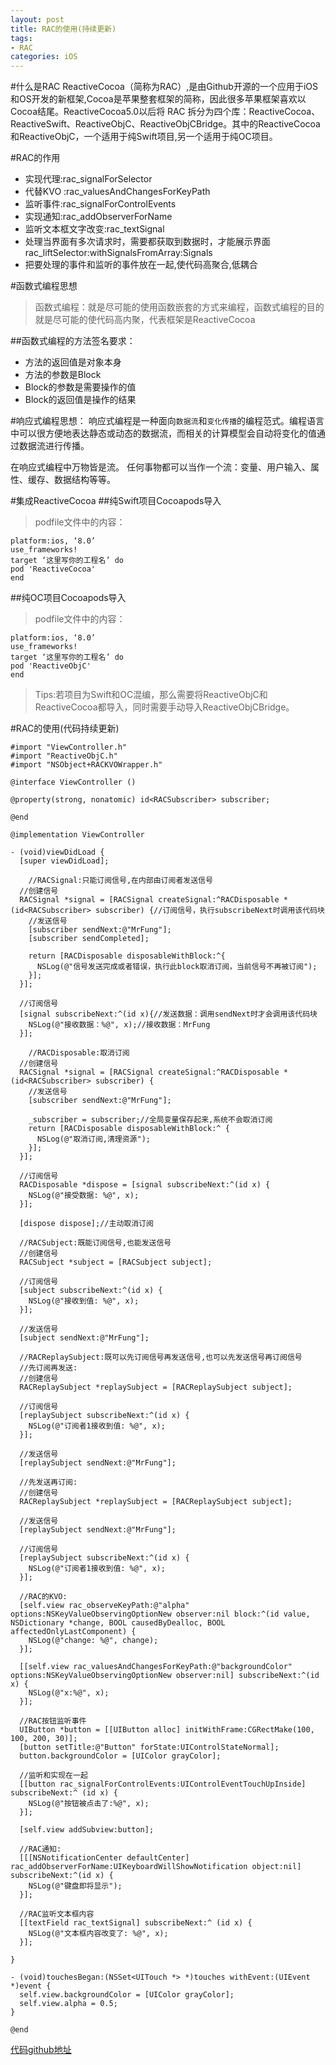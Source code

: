 ```yaml
---
layout: post
title: RAC的使用(持续更新)
tags:
- RAC
categories: iOS
---
```


#什么是RAC
ReactiveCocoa（简称为RAC）,是由Github开源的一个应用于iOS和OS开发的新框架,Cocoa是苹果整套框架的简称，因此很多苹果框架喜欢以Cocoa结尾。ReactiveCocoa5.0以后将 RAC 拆分为四个库：ReactiveCocoa、ReactiveSwift、ReactiveObjC、ReactiveObjCBridge。其中的ReactiveCocoa和ReactiveObjC，一个适用于纯Swift项目,另一个适用于纯OC项目。

#RAC的作用
- 实现代理:rac_signalForSelector
- 代替KVO :rac_valuesAndChangesForKeyPath
- 监听事件:rac_signalForControlEvents
- 实现通知:rac_addObserverForName
- 监听文本框文字改变:rac_textSignal
- 处理当界面有多次请求时，需要都获取到数据时，才能展示界面
rac_liftSelector:withSignalsFromArray:Signals
- 把要处理的事件和监听的事件放在一起,使代码高聚合,低耦合

#函数式编程思想
>函数式编程：就是尽可能的使用函数嵌套的方式来编程，函数式编程的目的就是尽可能的使代码高内聚，代表框架是ReactiveCocoa

##函数式编程的方法签名要求：

- 方法的返回值是对象本身
- 方法的参数是Block 
- Block的参数是需要操作的值
- Block的返回值是操作的结果

#响应式编程思想：
响应式编程是一种面向`数据流`和`变化传播`的编程范式。编程语言中可以很方便地表达静态或动态的数据流，而相关的计算模型会自动将变化的值通过数据流进行传播。

在响应式编程中万物皆是流。 任何事物都可以当作一个流：变量、用户输入、属性、缓存、数据结构等等。

#集成ReactiveCocoa
##纯Swift项目Cocoapods导入
>podfile文件中的内容：
```
platform:ios, ‘8.0’
use_frameworks! 
target ‘这里写你的工程名’ do
pod 'ReactiveCocoa'              
end
```
##纯OC项目Cocoapods导入
>podfile文件中的内容：
```
platform:ios, ‘8.0’
use_frameworks! 
target ‘这里写你的工程名’ do
pod 'ReactiveObjC'              
end
```
>Tips:若项目为Swift和OC混编，那么需要将ReactiveObjC和ReactiveCocoa都导入，同时需要手动导入ReactiveObjCBridge。

#RAC的使用(代码持续更新)
```
#import "ViewController.h"
#import "ReactiveObjC.h"
#import "NSObject+RACKVOWrapper.h"

@interface ViewController ()

@property(strong, nonatomic) id<RACSubscriber> subscriber;

@end

@implementation ViewController

- (void)viewDidLoad {
  [super viewDidLoad];
  
    //RACSignal:只能订阅信号,在内部由订阅者发送信号
  //创建信号
  RACSignal *signal = [RACSignal createSignal:^RACDisposable * (id<RACSubscriber> subscriber) {//订阅信号，执行subscribeNext时调用该代码块
    //发送信号
    [subscriber sendNext:@"MrFung"];
    [subscriber sendCompleted];

    return [RACDisposable disposableWithBlock:^{
      NSLog(@"信号发送完成或者错误，执行此block取消订阅，当前信号不再被订阅");
    }];
  }];

  //订阅信号
  [signal subscribeNext:^(id x){//发送数据：调用sendNext时才会调用该代码块
    NSLog(@"接收数据：%@", x);//接收数据：MrFung
  }];
  
    //RACDisposable:取消订阅
  //创建信号
  RACSignal *signal = [RACSignal createSignal:^RACDisposable * (id<RACSubscriber> subscriber) {
    //发送信号
    [subscriber sendNext:@"MrFung"];

    _subscriber = subscriber;//全局变量保存起来,系统不会取消订阅
    return [RACDisposable disposableWithBlock:^ {
      NSLog(@"取消订阅,清理资源");
    }];
  }];

  //订阅信号
  RACDisposable *dispose = [signal subscribeNext:^(id x) {
    NSLog(@"接受数据: %@", x);
  }];

  [dispose dispose];//主动取消订阅
  
  //RACSubject:既能订阅信号,也能发送信号
  //创建信号
  RACSubject *subject = [RACSubject subject];

  //订阅信号
  [subject subscribeNext:^(id x) {
    NSLog(@"接收到值: %@", x);
  }];

  //发送信号
  [subject sendNext:@"MrFung"];
  
  //RACReplaySubject:既可以先订阅信号再发送信号,也可以先发送信号再订阅信号
  //先订阅再发送:
  //创建信号
  RACReplaySubject *replaySubject = [RACReplaySubject subject];

  //订阅信号
  [replaySubject subscribeNext:^(id x) {
    NSLog(@"订阅者1接收到值: %@", x);
  }];

  //发送信号
  [replaySubject sendNext:@"MrFung"];
  
  //先发送再订阅:
  //创建信号
  RACReplaySubject *replaySubject = [RACReplaySubject subject];

  //发送信号
  [replaySubject sendNext:@"MrFung"];

  //订阅信号
  [replaySubject subscribeNext:^(id x) {
    NSLog(@"订阅者1接收到值: %@", x);
  }];
  
  //RAC的KVO:
  [self.view rac_observeKeyPath:@"alpha" options:NSKeyValueObservingOptionNew observer:nil block:^(id value, NSDictionary *change, BOOL causedByDealloc, BOOL affectedOnlyLastComponent) {
    NSLog(@"change: %@", change);
  }];

  [[self.view rac_valuesAndChangesForKeyPath:@"backgroundColor" options:NSKeyValueObservingOptionNew observer:nil] subscribeNext:^(id x) {
    NSLog(@"x:%@", x);
  }];
  
  //RAC按钮监听事件
  UIButton *button = [[UIButton alloc] initWithFrame:CGRectMake(100, 100, 200, 30)];
  [button setTitle:@"Button" forState:UIControlStateNormal];
  button.backgroundColor = [UIColor grayColor];

  //监听和实现在一起
  [[button rac_signalForControlEvents:UIControlEventTouchUpInside] subscribeNext:^ (id x) {
    NSLog(@"按钮被点击了:%@", x);
  }];

  [self.view addSubview:button];
  
  //RAC通知:
  [[[NSNotificationCenter defaultCenter] rac_addObserverForName:UIKeyboardWillShowNotification object:nil] subscribeNext:^(id x) {
    NSLog(@"键盘即将显示");
  }];

  //RAC监听文本框内容
  [[textField rac_textSignal] subscribeNext:^ (id x) {
    NSLog(@"文本框内容改变了: %@", x);
  }];
  
}

- (void)touchesBegan:(NSSet<UITouch *> *)touches withEvent:(UIEvent *)event {
  self.view.backgroundColor = [UIColor grayColor];
  self.view.alpha = 0.5;
}

@end
```
[代码github地址](https://github.com/MrFung/RACTest/tree/master/RACTest)